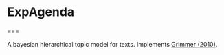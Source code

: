 # ExpAgenda

===

A bayesian hierarchical topic model for texts. Implements [Grimmer (2010)](http://pan.oxfordjournals.org/content/18/1/1.short).
